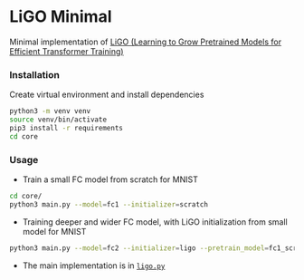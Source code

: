 # LiGO Minimal
Minimal implementation of [LiGO (Learning to Grow Pretrained Models for Efficient Transformer Training)](https://arxiv.org/abs/2303.00980)

### Installation
Create virtual environment and install dependencies
```bash
python3 -m venv venv
source venv/bin/activate
pip3 install -r requirements
cd core
```

### Usage

- Train a small FC model from scratch for MNIST
```bash
cd core/
python3 main.py --model=fc1 --initializer=scratch
```

- Training deeper and wider FC model, with LiGO initialization from small model for MNIST
```bash
python3 main.py --model=fc2 --initializer=ligo --pretrain_model=fc1_scratch
```

- The main implementation is in [`ligo.py`](./core/lib/initializer/ligo.py)
